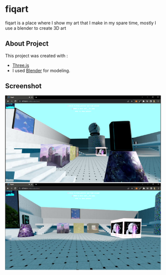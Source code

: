 # fiqart

fiqart is a place where I show my art that I make in my spare time, mostly I use a blender to create 3D art

## About Project

This project was created with :
- [Three.js](https://threejs.org/) 
- I used [Blender](https://www.blender.org/) for modeling.

## Screenshot
![alt tag](https://raw.githubusercontent.com/fiqgant/fiqart/main/screenshots/fa_1.png)
![alt tag](https://raw.githubusercontent.com/fiqgant/fiqart/main/screenshots/fa_2.png)
